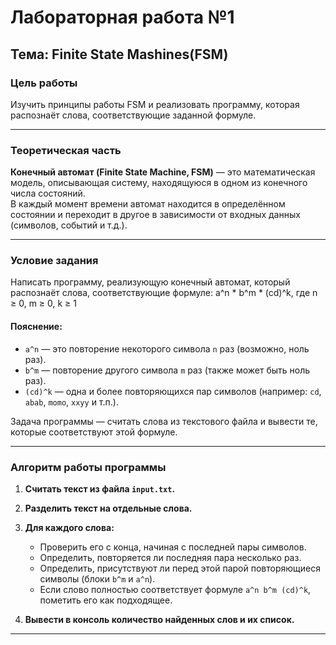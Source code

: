 # Лабораторная работа №1  
## Тема: Finite State Mashines(FSM)

### Цель работы
Изучить принципы работы FSM и реализовать программу, которая распознаёт слова, соответствующие заданной формуле.

---

### Теоретическая часть

**Конечный автомат (Finite State Machine, FSM)** — это математическая модель, описывающая систему, находящуюся в одном из конечного числа состояний.  
В каждый момент времени автомат находится в определённом состоянии и переходит в другое в зависимости от входных данных (символов, событий и т.д.).

---

### Условие задания

Написать программу, реализующую конечный автомат, который распознаёт слова, соответствующие формуле: 
a^n * b^m * (cd)^k, где n ≥ 0, m ≥ 0, k ≥ 1


#### Пояснение:
- `a^n` — это повторение некоторого символа `n` раз (возможно, ноль раз).  
- `b^m` — повторение другого символа `m` раз (также может быть ноль раз).  
- `(cd)^k` — одна и более повторяющихся пар символов (например: `cd`, `abab`, `momo`, `xxyy` и т.п.).

Задача программы — считать слова из текстового файла и вывести те, которые соответствуют этой формуле.

---

### Алгоритм работы программы

1. **Считать текст из файла `input.txt`.**
2. **Разделить текст на отдельные слова.**
3. **Для каждого слова:**
   - Проверить его с конца, начиная с последней пары символов.
   - Определить, повторяется ли последняя пара несколько раз.
   - Определить, присутствуют ли перед этой парой повторяющиеся символы (блоки `b^m` и `a^n`).
   - Если слово полностью соответствует формуле `a^n b^m (cd)^k`, пометить его как подходящее.

4. **Вывести в консоль количество найденных слов и их список.**

---
